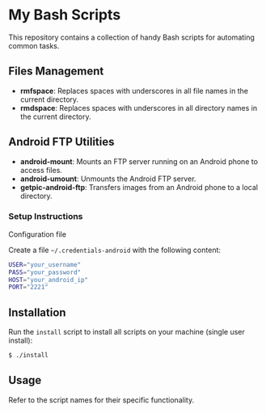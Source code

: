 # My Bash Scripts

This repository contains a collection of handy Bash scripts for automating common tasks.


## Files Management
- **rmfspace**: Replaces spaces with underscores in all file names in the current directory.
- **rmdspace**: Replaces spaces with underscores in all directory names in the current directory.

## Android FTP Utilities
- **android-mount**: Mounts an FTP server running on an Android phone to access files.
- **android-umount**: Unmounts the Android FTP server.
- **getpic-android-ftp**: Transfers images from an Android phone to a local directory.

### Setup Instructions

Configuration file

Create a file `~/.credentials-android` with the following content:
```bash
USER="your_username"
PASS="your_password"
HOST="your_android_ip"
PORT="2221"
```

## Installation
Run the `install` script to install all scripts on your machine (single user install):
```bash
$ ./install
```

## Usage
Refer to the script names for their specific functionality.

